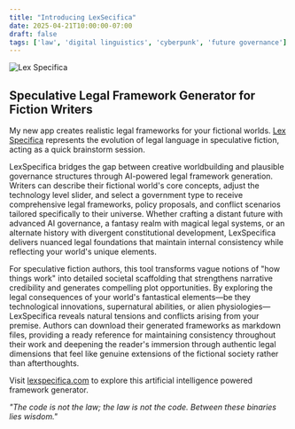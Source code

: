 ```yaml
---
title: "Introducing LexSecifica"
date: 2025-04-21T10:00:00-07:00
draft: false
tags: ['law', 'digital linguistics', 'cyberpunk', 'future governance']
---
```


![Lex Specifica](/LexSpecifica.png)

## Speculative Legal Framework Generator for Fiction Writers

My new app creates realistic legal frameworks for your fictional worlds. [Lex Specifica](https://lexspecifica.com) represents the evolution of legal language in speculative fiction, acting as a quick brainstorm session.

LexSpecifica bridges the gap between creative worldbuilding and plausible governance structures through AI-powered legal framework generation. Writers can describe their fictional world's core concepts, adjust the technology level slider, and select a government type to receive comprehensive legal frameworks, policy proposals, and conflict scenarios tailored specifically to their universe. Whether crafting a distant future with advanced AI governance, a fantasy realm with magical legal systems, or an alternate history with divergent constitutional development, LexSpecifica delivers nuanced legal foundations that maintain internal consistency while reflecting your world's unique elements.

For speculative fiction authors, this tool transforms vague notions of "how things work" into detailed societal scaffolding that strengthens narrative credibility and generates compelling plot opportunities. By exploring the legal consequences of your world's fantastical elements—be they technological innovations, supernatural abilities, or alien physiologies—LexSpecifica reveals natural tensions and conflicts arising from your premise. Authors can download their generated frameworks as markdown files, providing a ready reference for maintaining consistency throughout their work and deepening the reader's immersion through authentic legal dimensions that feel like genuine extensions of the fictional society rather than afterthoughts.

 Visit [lexspecifica.com](https://lexspecifica.com) to explore this artificial intelligence powered framework generator.

*"The code is not the law; the law is not the code. Between these binaries lies wisdom."*